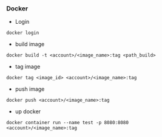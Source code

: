 ### Docker
- Login
```
docker login
```
- build image
```
docker build -t <account>/<image_name>:tag <path_build>
```
- tag image
```
docker tag <image_id> <account>/<image_name>:tag
```
- push image
```
docker push <account>/<image_name>:tag
```
- up docker
```
docker container run --name test -p 8080:8080 <account>/<image_name>:tag
````
